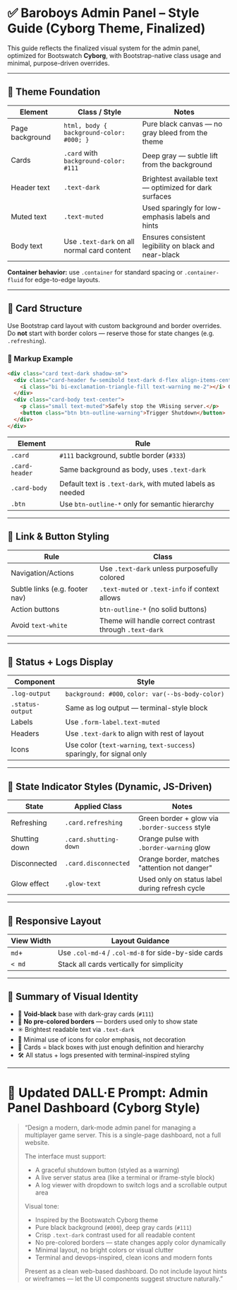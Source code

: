 # ✅ Baroboys Admin Panel – Style Guide (Cyborg Theme, Finalized)

This guide reflects the finalized visual system for the admin panel, optimized for Bootswatch **Cyborg**, with Bootstrap-native class usage and minimal, purpose-driven overrides.

---

## 🎨 Theme Foundation

| Element         | Class / Style                               | Notes                                                  |
| --------------- | ------------------------------------------- | ------------------------------------------------------ |
| Page background | `html, body { background-color: #000; }`    | Pure black canvas — no gray bleed from the theme       |
| Cards           | `.card` with `background-color: #111`       | Deep gray — subtle lift from the background            |
| Header text     | `.text-dark`                                | Brightest available text — optimized for dark surfaces |
| Muted text      | `.text-muted`                               | Used sparingly for low-emphasis labels and hints       |
| Body text       | Use `.text-dark` on all normal card content | Ensures consistent legibility on black and near-black  |

**Container behavior:** use `.container` for standard spacing or `.container-fluid` for edge-to-edge layouts.

---

## 🧱 Card Structure

Use Bootstrap card layout with custom background and border overrides. Do **not** start with border colors — reserve those for state changes (e.g. `.refreshing`).

### 🔲 Markup Example

```html
<div class="card text-dark shadow-sm">
  <div class="card-header fw-semibold text-dark d-flex align-items-center">
    <i class="bi bi-exclamation-triangle-fill text-warning me-2"></i> Graceful Shutdown
  </div>
  <div class="card-body text-center">
    <p class="small text-muted">Safely stop the VRising server.</p>
    <button class="btn btn-outline-warning">Trigger Shutdown</button>
  </div>
</div>
```

| Element        | Rule                                                      |
| -------------- | --------------------------------------------------------- |
| `.card`        | `#111` background, subtle border (`#333`)                 |
| `.card-header` | Same background as body, uses `.text-dark`                |
| `.card-body`   | Default text is `.text-dark`, with muted labels as needed |
| `.btn`         | Use `btn-outline-*` only for semantic hierarchy           |

---

## 🔗 Link & Button Styling

| Rule                           | Class                                                   |
| ------------------------------ | ------------------------------------------------------- |
| Navigation/Actions             | Use `.text-dark` unless purposefully colored            |
| Subtle links (e.g. footer nav) | `.text-muted` or `.text-info` if context allows         |
| Action buttons                 | `btn-outline-*` (no solid buttons)                      |
| Avoid `text-white`             | Theme will handle correct contrast through `.text-dark` |

---

## 🧪 Status + Logs Display

| Component        | Style                                                                 |
| ---------------- | --------------------------------------------------------------------- |
| `.log-output`    | `background: #000`, `color: var(--bs-body-color)`                     |
| `.status-output` | Same as log output — terminal-style block                             |
| Labels           | Use `.form-label.text-muted`                                          |
| Headers          | Use `.text-dark` to align with rest of layout                         |
| Icons            | Use color (`text-warning`, `text-success`) sparingly, for signal only |

---

## 💬 State Indicator Styles (Dynamic, JS-Driven)

| State         | Applied Class         | Notes                                           |
| ------------- | --------------------- | ----------------------------------------------- |
| Refreshing    | `.card.refreshing`    | Green border + glow via `.border-success` style |
| Shutting down | `.card.shutting-down` | Orange pulse with `.border-warning` glow        |
| Disconnected  | `.card.disconnected`  | Orange border, matches "attention not danger"   |
| Glow effect   | `.glow-text`          | Used only on status label during refresh cycle  |

---

## 🧭 Responsive Layout

| View Width | Layout Guidance                                      |
| ---------- | ---------------------------------------------------- |
| `md`+      | Use `.col-md-4` / `.col-md-8` for side-by-side cards |
| `< md`     | Stack all cards vertically for simplicity            |

---

## 🧨 Summary of Visual Identity

* 🎯 **Void-black** base with dark-gray cards (`#111`)
* 🧵 **No pre-colored borders** — borders used only to show state
* ✳️ Brightest readable text via `.text-dark`
* 🧠 Minimal use of icons for color emphasis, not decoration
* 💬 Cards = black boxes with just enough definition and hierarchy
* 🛠️ All status + logs presented with terminal-inspired styling

---

# 🎨 Updated DALL·E Prompt: Admin Panel Dashboard (Cyborg Style)

> “Design a modern, dark-mode admin panel for managing a multiplayer game server. This is a single-page dashboard, not a full website.
>
> The interface must support:
>
> * A graceful shutdown button (styled as a warning)
> * A live server status area (like a terminal or iframe-style block)
> * A log viewer with dropdown to switch logs and a scrollable output area
>
> Visual tone:
>
> * Inspired by the Bootswatch Cyborg theme
> * Pure black background (`#000`), deep gray cards (`#111`)
> * Crisp `.text-dark` contrast used for all readable content
> * No pre-colored borders — state changes apply color dynamically
> * Minimal layout, no bright colors or visual clutter
> * Terminal and devops-inspired, clean icons and modern fonts
>
> Present as a clean web-based dashboard. Do not include layout hints or wireframes — let the UI components suggest structure naturally.”
